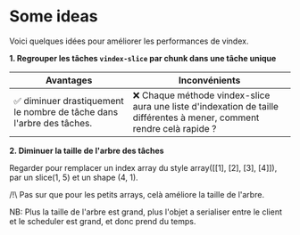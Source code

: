 # Some ideas

Voici quelques idées pour améliorer les performances de vindex.

**1. Regrouper les tâches `vindex-slice` par chunk dans une tâche unique**

| Avantages                           | Inconvénients                          |
|-------------------------------------|----------------------------------------|
| ✅ diminuer drastiquement le nombre de tâche dans l'arbre des tâches.                       | ❌ Chaque méthode vindex-slice aura une liste d'indexation de taille différentes à mener, comment rendre celà rapide ?                     |


**2. Diminuer la taille de l'arbre des tâches**

Regarder pour remplacer un index array du style array([[1], [2], [3], [4]]), par un slice(1, 5) et un shape (4, 1).

/!\ Pas sur que pour les petits arrays, celà améliore la taille de l'arbre.

NB: Plus la taille de l'arbre est grand, plus l'objet a serialiser entre le client et le scheduler est grand, et donc prend du temps.
